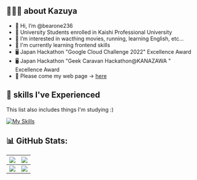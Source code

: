 ## 🧑🏻‍🎓 about Kazuya
- 👋 Hi, I’m @bearone236
- 🏫 University Students enrolled in Kaishi Professional University
- 👀 I’m interested in wacthing movies, running, learning English, etc...
- 📗 I'm currently learning frontend skills
- 🖥️ Japan Hackathon "Google Cloud Challenge 2022" Excellence Award
- 🖥️ Japan Hackathon "Geek Caravan Hackathon@KANAZAWA " Excellence Award
- 🙏 Please come my web page -> [here](https://linktr.ee/kazuya236)

##  🌱 skills I've Experienced
This list also includes things I'm studying :)

[![My Skills](https://skillicons.dev/icons?i=react,nextjs,redux,js,ts,nodejs,firebase,py,html,css,cs,git,github,unity,gcp,aws)](https://skillicons.dev)

## 📊 GitHub Stats:
|![](https://github-readme-stats-six-azure.vercel.app/api?username=bearone236&show_icons=true&count_private=true&theme=dark&hide_border=true)|![](https://github-profile-summary-cards.vercel.app/api/cards/profile-details?username=bearone236&theme=dark)|
| :---: | :---: |
|![](https://github-readme-stats-six-azure.vercel.app/api/top-langs/?username=bearone236&theme=dark&hide_border=true&include_all_commits=true&count_private=true&layout=compact&langs_count=8)|![](https://github-readme-streak-stats.herokuapp.com/?user=bearone236&theme=dark&hide_border=true)|

<!---
lovelovetrb/lovelovetrb is a ✨ special ✨ repository because its `README.md` (this file) appears on your GitHub profile.
You can click the Preview link to take a look at your changes.
--->

